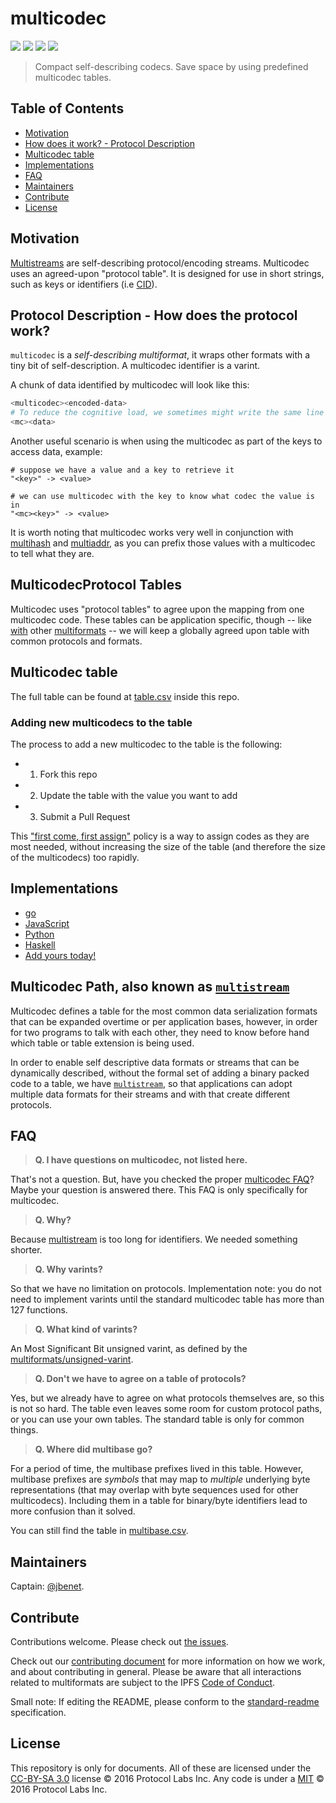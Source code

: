 # multicodec

[![](https://img.shields.io/badge/made%20by-Protocol%20Labs-blue.svg?style=flat-square)](http://ipn.io)
[![](https://img.shields.io/badge/project-multiformats-blue.svg?style=flat-square)](https://github.com/multiformats/multiformats)
[![](https://img.shields.io/badge/freenode-%23ipfs-blue.svg?style=flat-square)](https://webchat.freenode.net/?channels=%23ipfs)
[![](https://img.shields.io/badge/readme%20style-standard-brightgreen.svg?style=flat-square)](https://github.com/RichardLitt/standard-readme)

> Compact self-describing codecs. Save space by using predefined multicodec tables.

## Table of Contents

- [Motivation](#motivation)
- [How does it work? - Protocol Description](#how-does-it-work---protocol-description)
- [Multicodec table](#multicodec-table)
- [Implementations](#implementations)
- [FAQ](#faq)
- [Maintainers](#maintainers)
- [Contribute](#contribute)
- [License](#license)

## Motivation

[Multistreams](https://github.com/multiformats/multistream) are self-describing protocol/encoding streams. Multicodec uses an agreed-upon "protocol table". It is designed for use in short strings, such as keys or identifiers (i.e [CID](https://github.com/ipld/cid)).

## Protocol Description - How does the protocol work?

`multicodec` is a _self-describing multiformat_, it wraps other formats with a tiny bit of self-description. A multicodec identifier is a varint.

A chunk of data identified by multicodec will look like this:

```sh
<multicodec><encoded-data>
# To reduce the cognitive load, we sometimes might write the same line as:
<mc><data>
```

Another useful scenario is when using the multicodec as part of the keys to access data, example:

```
# suppose we have a value and a key to retrieve it
"<key>" -> <value>

# we can use multicodec with the key to know what codec the value is in
"<mc><key>" -> <value>
```

It is worth noting that multicodec works very well in conjunction with [multihash](https://github.com/multiformats/multihash) and [multiaddr](https://github.com/multiformats/multiaddr), as you can prefix those values with a multicodec to tell what they are.

## MulticodecProtocol Tables

Multicodec uses "protocol tables" to agree upon the mapping from one multicodec code. These tables can be application specific, though -- like [with](https://github.com/multiformats/multihash) other [multiformats](https://github.com/multiformats/multiaddr) -- we will keep a globally agreed upon table with common protocols and formats.

## Multicodec table

The full table can be found at [table.csv](/table.csv) inside this repo.

### Adding new multicodecs to the table

The process to add a new multicodec to the table is the following:

- 1. Fork this repo
- 2. Update the table with the value you want to add
- 3. Submit a Pull Request

This ["first come, first assign"](https://github.com/multiformats/multicodec/pull/16#issuecomment-260146609) policy is a way to assign codes as they are most needed, without increasing the size of the table (and therefore the size of the multicodecs) too rapidly.

## Implementations

- [go](https://github.com/multiformats/go-multicodec/)
- [JavaScript](https://github.com/multiformats/js-multicodec)
- [Python](https://github.com/multiformats/py-multicodec)
- [Haskell](https://github.com/multiformats/haskell-multicodec)
- [Add yours today!](https://github.com/multiformats/multicodec/edit/master/table.csv)

## Multicodec Path, also known as [`multistream`](https://github.com/multiformats/multistream)

Multicodec defines a table for the most common data serialization formats that can be expanded overtime or per application bases, however, in order for two programs to talk with each other, they need to know before hand which table or table extension is being used.

In order to enable self descriptive data formats or streams that can be dynamically described, without the formal set of adding a binary packed code to a table, we have [`multistream`](https://github.com/multiformats/multistream), so that applications can adopt multiple data formats for their streams and with that create different protocols.

## FAQ

> **Q. I have questions on multicodec, not listed here.**

That's not a question. But, have you checked the proper [multicodec FAQ](./README.md#faq)? Maybe your question is answered there. This FAQ is only specifically for multicodec.

> **Q. Why?**

Because [multistream](https://github.com/multiformats/multistream) is too long for identifiers. We needed something shorter.

> **Q. Why varints?**

So that we have no limitation on protocols. Implementation note: you do not need to implement varints until the standard multicodec table has more than 127 functions.

> **Q. What kind of varints?**

An Most Significant Bit unsigned varint, as defined by the [multiformats/unsigned-varint](https://github.com/multiformats/unsigned-varint).

> **Q. Don't we have to agree on a table of protocols?**

Yes, but we already have to agree on what protocols themselves are, so this is not so hard. The table even leaves some room for custom protocol paths, or you can use your own tables. The standard table is only for common things.

> **Q. Where did multibase go?**

For a period of time, the multibase prefixes lived in this table. However, multibase prefixes are *symbols* that may map to *multiple* underlying byte representations (that may overlap with byte sequences used for other multicodecs). Including them in a table for binary/byte identifiers lead to more confusion than it solved.

You can still find the table in [multibase.csv](https://github.com/multiformats/multibase/blob/master/multibase.csv).

## Maintainers

Captain: [@jbenet](https://github.com/jbenet).

## Contribute

Contributions welcome. Please check out [the issues](https://github.com/multiformats/multicodec/issues).

Check out our [contributing document](https://github.com/multiformats/multiformats/blob/master/contributing.md) for more information on how we work, and about contributing in general. Please be aware that all interactions related to multiformats are subject to the IPFS [Code of Conduct](https://github.com/ipfs/community/blob/master/code-of-conduct.md).

Small note: If editing the README, please conform to the [standard-readme](https://github.com/RichardLitt/standard-readme) specification.

## License

This repository is only for documents. All of these are licensed under the [CC-BY-SA 3.0](https://ipfs.io/ipfs/QmVreNvKsQmQZ83T86cWSjPu2vR3yZHGPm5jnxFuunEB9u) license © 2016 Protocol Labs Inc. Any code is under a [MIT](LICENSE) © 2016 Protocol Labs Inc.
